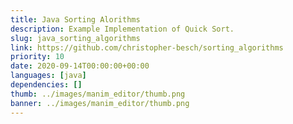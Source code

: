 ```yaml
---
title: Java Sorting Alorithms
description: Example Implementation of Quick Sort.
slug: java_sorting_algorithms
link: https://github.com/christopher-besch/sorting_algorithms
priority: 10
date: 2020-09-14T00:00:00+00:00
languages: [java]
dependencies: []
thumb: ../images/manim_editor/thumb.png
banner: ../images/manim_editor/thumb.png
---
```


